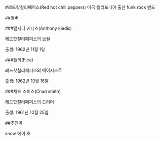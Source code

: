 #레드핫칠리페퍼스(Red hot chili peppers)
미국 캘리포니아 출신 funk rock 밴드

##멤버

###앤서니 키디스(Anthony kiedis)

레드핫칠리페퍼스의 보컬

출생: 1962년 11월 1일

###플리(Flea)

레드핫칠리페퍼스의 베이시스트

출생: 1962년 10월 16일

###채드 스미스(Chad smith)

레드핫칠리페퍼스의 드러머

출생: 1961년 10월 25일

##추천곡

snow 에이 호